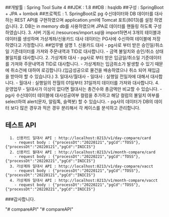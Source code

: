 ##개발툴 : Spring Tool Suite 4
##JDK : 1.8
##DB : hsqldb
##구성 : SpringBoot + JPA + lombok
##프로젝트 : 
      1. SpringBoot로 pg 수신데이터와 DB 데이터를 대사하는 REST API를 구현하였으며 application.yml에 Tomcat 포트(8013)를 설정 하였습니다.
      2. DB는 in memory db를 사용하였으며 JPA로 데이터를 핸들링 하도록 구성하였습니다.
      3. 서버 기동시 /resources/import.sql을 import하면서 3개의 테이블과 데이터를 생성하며 가상계좌/신용카드 대사 데이터는 PG사에 수신하여 테이블에 저장하였다고 가정합니다.
##업무별 설명
      1. 신용카드 대사
        - pg사로 부터 받은 승인일/취소일 기준데이터를 가져와 주문내역과 TID로 대사합니다.
        - 금액 불일치와 승인/취소 상태 불일치를 대사합니다.
      2. 가상계좌 대사
        - pg사로 부터 받은 입금일/취소일 기준데이터를 가져와 주문내역과 TID로 대사합니다.
        - 가상계좌는 입금취소가 발생할 수 있기 때문에 취소건에 대하여 로깅합니다.(입금성공으로 물건을 배송하였으나 취소 되어 재입금을 받아야 할 수 있습니다.)
      3. 일대사/월대사
        - 일대사 : 실행일 전일자에 대해서 대사합니다.
        - 월대사 : 실행일의 전월의 01일부터 31일까지 데이터를 가져와 대사합니다.
      4. 운영업무
        - 일대사가 이상이 없다면 월대사는 총건수와 총금액만 비교할 수 있습니다.
        - pg사 수신데이터 테이블에 대사성공여부 컬럼을 추가하고 해당 컬럼의 불일치 여부를 select하여 alert(문자, 알림톡, 슬랙봇) 할 수 있습니다.
        - pg사의 데이터가 DB의 데이터 보다 많은 경우과 적은 경우 분리해서 각 케이스를 분석하고 관리합니다.
## 테스트 API
      1. 신용카드 일대사 API : http://localhost:8213/v1/day-compare/card
        - request body : {"processDt":"20220121","pgCd":"TOSS"}, {"processDt":"20220121","pgCd":"INICIS"}
      2. 신용카드 월대사 API : http://localhost:8213/v1/month-compare/card
        - request body : {"processDt":"20220221","pgCd":"TOSS"}, {"processDt":"20220221","pgCd":"INICIS"}
      3. 가상계좌 일대사 API : http://localhost:8213/v1/day-compare/vacct
        - request body : {"processDt":"20220121","pgCd":"TOSS"}, {"processDt":"20220121","pgCd":"INICIS"}
      4. 가상계좌 일대사 API : http://localhost:8213/v1/month-compare/vacct
        - request body : {"processDt":"20220221","pgCd":"TOSS"}, {"processDt":"20220221","pgCd":"INICIS"}
    
###감사합니다.

"# compareAPI" 
"# compareAPI" 
